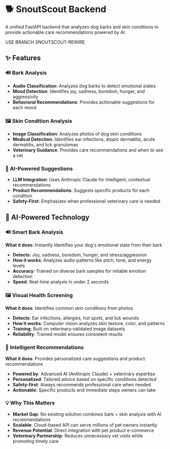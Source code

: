 # 🐕 SnoutScout Backend

A unified FastAPI backend that analyzes dog barks and skin conditions to provide actionable care recommendations powered by AI.

USE BRANCH SNOUTSCOUT-REWIRE

## ✨ Features

### 🔊 **Bark Analysis**
- **Audio Classification**: Analyzes dog barks to detect emotional states
- **Mood Detection**: Identifies joy, sadness, boredom, hunger, and aggressivity
- **Behavioral Recommendations**: Provides actionable suggestions for each mood

### 🖼️ **Skin Condition Analysis** 
- **Image Classification**: Analyzes photos of dog skin conditions
- **Medical Detection**: Identifies ear infections, atopic dermatitis, acute dermatitis, and lick granulomas
- **Veterinary Guidance**: Provides care recommendations and when to see a vet

### 🤖 **AI-Powered Suggestions**
- **LLM Integration**: Uses Anthropic Claude for intelligent, contextual recommendations
- **Product Recommendations**: Suggests specific products for each condition
- **Safety-First**: Emphasizes when professional veterinary care is needed

## 🧠 AI-Powered Technology

### 🔊 **Smart Bark Analysis**
**What it does**: Instantly identifies your dog's emotional state from their bark
- **Detects**: Joy, sadness, boredom, hunger, and stress/aggression
- **How it works**: Analyzes audio patterns like pitch, tone, and energy levels
- **Accuracy**: Trained on diverse bark samples for reliable emotion detection
- **Speed**: Real-time analysis in under 2 seconds

### 🖼️ **Visual Health Screening**
**What it does**: Identifies common skin conditions from photos
- **Detects**: Ear infections, allergies, hot spots, and lick wounds
- **How it works**: Computer vision analyzes skin texture, color, and patterns
- **Training**: Built on veterinary-validated image datasets
- **Reliability**: Trained model ensures consistent results

### 🎯 **Intelligent Recommendations**
**What it does**: Provides personalized care suggestions and product recommendations
- **Powered by**: Advanced AI (Anthropic Claude) + veterinary expertise
- **Personalized**: Tailored advice based on specific conditions detected
- **Safety-first**: Always recommends professional care when needed
- **Actionable**: Specific products and immediate steps owners can take

### 💡 **Why This Matters**
- **Market Gap**: No existing solution combines bark + skin analysis with AI recommendations
- **Scalable**: Cloud-based API can serve millions of pet owners instantly  
- **Revenue Potential**: Direct integration with pet product e-commerce
- **Veterinary Partnership**: Reduces unnecessary vet visits while promoting timely care

